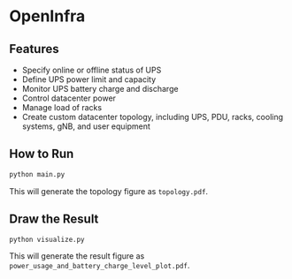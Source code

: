 # OpenInfra

## Features
- Specify online or offline status of UPS
- Define UPS power limit and capacity
- Monitor UPS battery charge and discharge
- Control datacenter power
- Manage load of racks
- Create custom datacenter topology, including UPS, PDU, racks, cooling systems, gNB, and user equipment


## How to Run
```sh
python main.py
```
This will generate the topology figure as `topology.pdf`.

## Draw the Result
```sh
python visualize.py
```
This will generate the result figure as `power_usage_and_battery_charge_level_plot.pdf`.

